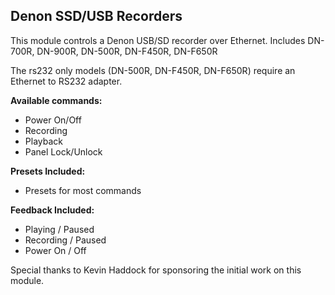 ## Denon SSD/USB Recorders

This module controls a Denon USB/SD recorder over Ethernet.
Includes DN-700R, DN-900R, DN-500R, DN-F450R, DN-F650R

The rs232 only models (DN-500R, DN-F450R, DN-F650R) require an Ethernet to RS232 adapter.

**Available commands:**
* Power On/Off
* Recording
* Playback 
* Panel Lock/Unlock 

**Presets Included:**
* Presets for most commands

**Feedback Included:**
* Playing / Paused
* Recording / Paused
* Power On / Off

Special thanks to Kevin Haddock for sponsoring the initial work on this module.